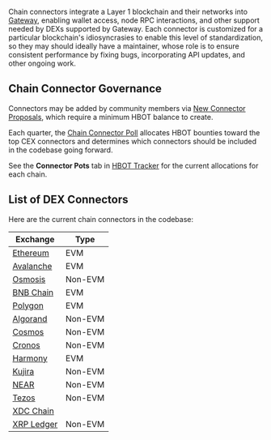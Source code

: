 Chain connectors integrate a Layer 1 blockchain and their networks into [Gateway](/gateway), enabling wallet access, node RPC interactions, and other support needed by DEXs supported by Gateway. Each connector is customized for a particular blockchain's idiosyncrasies to enable this level of standardization, so they may should ideally have a maintainer, whose role is to ensure consistent performance by fixing bugs, incorporating API updates, and other ongoing work.

## Chain Connector Governance

Connectors may be added by community members via [New Connector Proposals](/governance/proposals), which require a minimum HBOT balance to create.

Each quarter, the [Chain Connector Poll](/governance/polls) allocates HBOT bounties toward the top CEX connectors and determines which connectors should be included in the codebase going forward.

See the **Connector Pots** tab in [HBOT Tracker](https://docs.google.com/spreadsheets/d/1UNAumPMnXfsghAAXrfKkPGRH9QlC8k7Cu1FGQVL1t0M/edit?usp=sharing) for the current allocations for each chain.

## List of DEX Connectors

Here are the current chain connectors in the codebase:

| Exchange | Type |
|----------|------|
| [Ethereum](/chains/ethereum) | EVM |
| [Avalanche](/chains/avalanche) | EVM |
| [Osmosis](/chains/osmosis-chain) | Non-EVM
| [BNB Chain](/chains/bnb-chain) | EVM |
| [Polygon](/chains/polygon) | EVM |
| [Algorand](/chains/algorand) | Non-EVM |
| [Cosmos](/chains/cosmos) | Non-EVM |
| [Cronos](/chains/cronos) | Non-EVM |
| [Harmony](/chains/harmony) | EVM |
| [Kujira](/chains/kujira) | Non-EVM |
| [NEAR](/chains/near) | Non-EVM |
| [Tezos](/chains/tezos) | Non-EVM |
| [XDC Chain](/chains/xdc-chain) |
| [XRP Ledger](/chains/xrpl) | Non-EVM |
